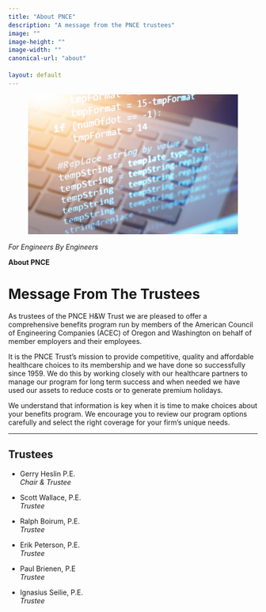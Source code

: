 ```yaml
---
title: "About PNCE"
description: "A message from the PNCE trustees"
image: ""
image-height: ""
image-width: ""
canonical-url: "about"

layout: default
---
```


<div class="banner banner-md">
    <div class="color-overlay"></div>
    <figure id="thumbnail">
      <img 
        src="/assets/images/2023-Technology-570158905-1000x668.jpg"
        data-image-dimensions="1000x668"
        data-image-focal-point="0.97,0.54" 
        alt="Photo of a reflective computer screen showing computer coding" />
    </figure>
    <div class="description">
      <p><em>For Engineers By Engineers</em></p>
      <p><strong>About PNCE</strong></p>
    </div>
  </div>

  <div class="container main-body">
    <div class="row">
      <div class="col-12">
        <h1>
          Message From The Trustees
        </h1>
        <p>
          As trustees of the PNCE H&amp;W Trust we are pleased to
          offer a comprehensive benefits program run by members of
          the American Council of Engineering Companies (ACEC) of
          Oregon and Washington on behalf of member employers and
          their employees.
        </p>
        <p>
          It is the PNCE Trust’s mission to provide competitive,
          quality and affordable healthcare choices to its
          membership and we have done so successfully since 1959. We
          do this by working closely with our healthcare partners to
          manage our program for long term success and when needed
          we have used our assets to reduce costs or to generate
          premium holidays.
        </p>
        <p>
          We understand that information is key when it is time to
          make choices about your benefits program. We encourage you
          to review our program options carefully and select the
          right coverage for your firm’s unique needs.
        </p>
      </div>
    </div>
    <hr />
    <div class="row">
      <div class="col-12">
        <h2>Trustees</h2>
      </div>
    </div>
    <div class="row">
      <div class="col-6">
        <ul>
          <li>
            <p>
              Gerry Heslin P.E.<br /><em>Chair &amp; Trustee</em>
            </p>
          </li>
          <li>
            <p>
              Scott Wallace, P.E.<br /><em>Trustee</em>
            </p>
          </li>
          <li>
            <p>
              Ralph Boirum, P.E.<br /><em>Trustee</em>
            </p>
          </li>
        </ul>
      </div>
      <div class="col-6">
        <ul>
          <li>
            <p>
              Erik Peterson, P.E.<br /><em>Trustee</em>
            </p>
          </li>
          <li>
            <p>
              Paul Brienen, P.E<br /><em>Trustee</em>
            </p>
          </li>
          <li>
            <p>
              Ignasius Seilie, P.E.<br /><em>Trustee</em>
            </p>
          </li>
        </ul>
      </div>
    </div>
  </div>